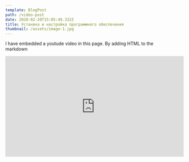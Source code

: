 ```yaml
---
template: BlogPost
path: /video-post
date: 2020-02-20T15:05:49.332Z
title: Устанвка и настройка программного обеспечения
thumbnail: /assets/image-1.jpg
---
```

I have embedded a youtude video in this page. By adding HTML to the markdown

<iframe width="560" height="315" src="https://www.youtube.com/embed/ZZY-Ytrw2co" frameborder="0" allow="accelerometer; autoplay; encrypted-media; gyroscope; picture-in-picture" allowfullscreen></iframe>
